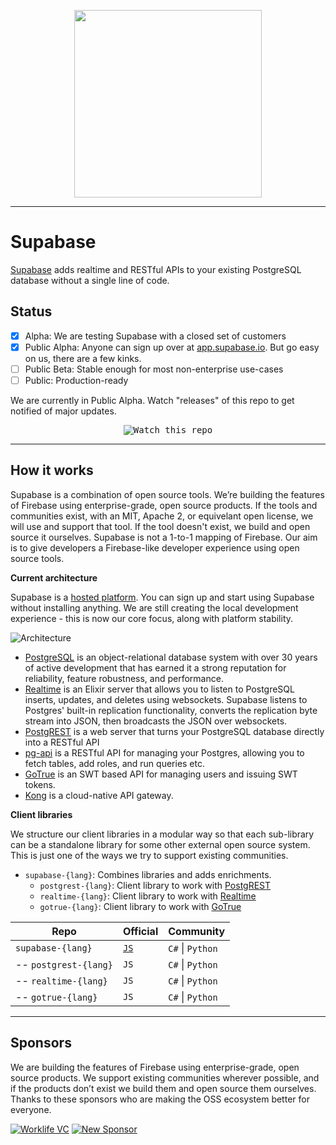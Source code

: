 


<p align="center">
<img width="300" src="https://gitcdn.xyz/repo/supabase/supabase/master/web/static/supabase-light.svg"/>
</p>

---

# Supabase

[Supabase](https://supabase.io) adds realtime and RESTful APIs to your existing PostgreSQL database without a single line of code.

## Status

- [x] Alpha: We are testing Supabase with a closed set of customers
- [x] Public Alpha: Anyone can sign up over at [app.supabase.io](https://app.supabase.io). But go easy on us, there are a few kinks.
- [ ] Public Beta: Stable enough for most non-enterprise use-cases
- [ ] Public: Production-ready

We are currently in Public Alpha. Watch "releases" of this repo to get notified of major updates.



<p align="center">
<kbd><img src="https://gitcdn.xyz/repo/supabase/supabase/master/web/static/watch-repo.gif" alt="Watch this repo"/></kbd>
</p>

----


## How it works

Supabase is a combination of open source tools. We’re building the features of Firebase using enterprise-grade, open source products. If the tools and communities exist, with an MIT, Apache 2, or equivelant open license, we will use and support that tool. If the tool doesn't exist, we build and open source it ourselves. Supabase is not a 1-to-1 mapping of Firebase. Our aim is to give developers a Firebase-like developer experience using open source tools.

**Current architecture**

Supabase is a [hosted platform](https://app.supabase.io). You can sign up and start using Supabase without installing anything. We are still creating the local development experience - this is now our core focus, along with platform stability.


![Architecture](https://supabase.io/assets/images/supabase-architecture-0a162cd9b23053a55074d7dda5b6c4ad.png)


- [PostgreSQL](https://www.postgresql.org/) is an object-relational database system with over 30 years of active development that has earned it a strong reputation for reliability, feature robustness, and performance.
- [Realtime](https://github.com/supabase/realtime) is an Elixir server that allows you to listen to PostgreSQL inserts, updates, and deletes using websockets. Supabase listens to Postgres' built-in replication functionality, converts the replication byte stream into JSON, then broadcasts the JSON over websockets. 
- [PostgREST](http://postgrest.org/) is a web server that turns your PostgreSQL database directly into a RESTful API
- [pg-api](https://github.com/supabase/pg-api) is a RESTful API for managing your Postgres, allowing you to fetch tables, add roles, and run queries etc.
- [GoTrue](https://github.com/netlify/gotrue) is an SWT based API for managing users and issuing SWT tokens.
- [Kong](https://github.com/Kong/kong) is a cloud-native API gateway.

 

**Client libraries**

We structure our client libraries in a modular way so that each sub-library can be a standalone library for some other external open source system. This is just one of the ways we try to support existing communities.

- `supabase-{lang}`: Combines libraries and adds enrichments.
  - `postgrest-{lang}`: Client library to work with [PostgREST](https://github.com/postgrest/postgrest) 
  - `realtime-{lang}`: Client library to work with [Realtime](https://github.com/supabase/realtime)    
  - `gotrue-{lang}`: Client library to work with [GoTrue](https://github.com/netlify/gotrue)         

 
| Repo                                                                                       | Official                                         | Community        |
|-----------------------|--------------------------------------------------|------------------|
| `supabase-{lang}`     | [`JS`](https://github.com/@supabase/supabase-js) | `C#` \| `Python` |
| -- `postgrest-{lang}` | `JS`                                             | `C#` \| `Python` |
| -- `realtime-{lang}`  | `JS`                                             | `C#` \| `Python` |
| -- `gotrue-{lang}`    | `JS`                                             | `C#` \| `Python` |





----

## Sponsors

We are building the features of Firebase using enterprise-grade, open source products. We support existing communities wherever possible, and if the products don’t exist we build them and open source them ourselves. Thanks to these sponsors who are making the OSS ecosystem better for everyone.

[![Worklife VC](https://user-images.githubusercontent.com/10214025/90451355-34d71200-e11e-11ea-81f9-1592fd1e9146.png)](https://www.worklife.vc)
[![New Sponsor](https://user-images.githubusercontent.com/10214025/90518111-e74bbb00-e198-11ea-8f88-c9e3c1aa4b5b.png)](https://github.com/sponsors/supabase)

